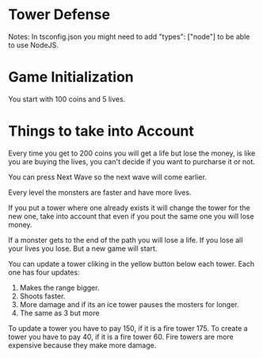 # Tower Defense

Notes: In tsconfig.json you might need to add "types": ["node"] to be able to use NodeJS.

# Game Initialization

You start with 100 coins and 5 lives.

# Things to take into Account

Every time you get to 200 coins you will get a life but lose the money, is like you are buying the lives, you can't decide if you want to purcharse it or not.

You can press Next Wave so the next wave will come earlier.

Every level the monsters are faster and have more lives.

If you put a tower where one already exists it will change the tower for the new one, take into account that even if you pout the same one you will lose money.

If a monster gets to the end of the path you will lose a life. If you lose all your lives you lose. But  a new game will start.

You can update a tower cliking in the yellow button below each tower. Each one has four updates: 
1. Makes the range bigger.
2. Shoots faster.
3. More damage and if its an ice tower pauses the mosters for longer.
4. The same as 3 but more

To update a tower you have to pay 150, if it is a fire tower 175.
To create a tower you have to pay 40, if it is a fire tower 60.
Fire towers are more expensive because they make more damage.
